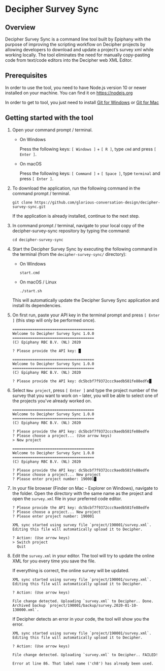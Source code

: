 # Decipher Survey Sync

## Overview

Decipher Survey Sync is a command line tool built by Epiphany with the purpose of improving the scripting workflow on Decipher projects by allowing developers to download and update a project’s survey xml while working locally. The tool eliminates the need for manually copy-pasting code from text/code editors into the Decipher web XML Editor.


## Prerequisites

In order to use the tool, you need to have Node.js version 10 or newer installed on your machine. You can find it on https://nodejs.org

In order to get to tool, you just need to install [Git for Windows](https://git-scm.com/download/win) or [Git for Mac](https://git-scm.com/download/mac)


## Getting started with the tool

1. Open your command prompt / terminal.

   * On Windows

     Press the following keys: `[ Windows ]` + `[ R ]`, type `cmd` and press `[ Enter ]`.

   * On macOS

     Press the following keys: `[ Command ]` + `[ Space ]`, type `terminal` and press `[ Enter ]`.

2. To download the application, run the following command in the command prompt / terminal.

   ```
   git clone https://github.com/glorious-conversation-design/decipher-survey-sync.git
   ```

   If the application is already installed, continue to the next step.

3. In command prompt / terminal, navigate to your local copy of the decipher-survey-sync repository by typing the command:

   ```
   cd decipher-survey-sync
   ```

4. Start the Decipher Survey Sync by executing the following command in the terminal (from the `decipher-survey-sync/` directory):

   * On Windows

     ```
     start.cmd
     ```

   * On macOS / Linux

     ```
     ./start.sh
     ```

   This will automatically update the Decipher Survey Sync application and install its dependencies.

5. On first run, paste your API key in the terminal prompt and press `[ Enter ]` (this step will only be performed once).

   ```
   =====================================
   Welcome to Decipher Survey Sync 1.0.0
   =====================================
   (C) Epiphany RBC B.V. (NL) 2020

   ? Please provide the API key: █
   ```

   ```
   =====================================
   Welcome to Decipher Survey Sync 1.0.0
   =====================================
   (C) Epiphany RBC B.V. (NL) 2020

   ? Please provide the API key: dc5bcbf7f9372ccc9aedb581fe88edfe█
   ```

6. Select `New project`, press `[ Enter ]` and type the project number of the survey that you want to work on – later, you will be able to select one of the projects you've already worked on.

   ```
   =====================================
   Welcome to Decipher Survey Sync 1.0.0
   =====================================
   (C) Epiphany RBC B.V. (NL) 2020

   ? Please provide the API key: dc5bcbf7f9372ccc9aedb581fe88edfe
   ? Please choose a project... (Use arrow keys)
   > New project
   ```

   ```
   =====================================
   Welcome to Decipher Survey Sync 1.0.0
   =====================================
   (C) Epiphany RBC B.V. (NL) 2020

   ? Please provide the API key: dc5bcbf7f9372ccc9aedb581fe88edfe
   ? Please choose a project... New project
   ? Please enter project number: 190001█
   ```

7. In your file browser (Finder on Mac - Explorer on Windows), navigate to the folder. Open the directory with the same name as the project and open the `survey.xml` file in your preferred code editor.

   ```
   ? Please provide the API key: dc5bcbf7f9372ccc9aedb581fe88edfe
   ? Please choose a project... New project
   ? Please enter project number: 190001

   XML sync started using survey file `project/190001/survey.xml`.
   Editing this file will automatically upload it to Decipher.

   ? Action: (Use arrow keys)
   > Switch project
     Quit
   ```

8. Edit the `survey.xml` in your editor. The tool will try to update the online XML for you every time you save the file.

   If everything is correct, the online survey will be updated.

   ```
   XML sync started using survey file `project/190001/survey.xml`.
   Editing this file will automatically upload it to Decipher.

   ? Action: (Use arrow keys)

   File change detected. Uploading `survey.xml` to Decipher.. Done.
   Archived backup `project/190001/backup/survey.2020-01-10-130000.xml`.
   ```

   If Decipher detects an error in your code, the tool will show you the error.

   ```
   XML sync started using survey file `project/190001/survey.xml`.
   Editing this file will automatically upload it to Decipher.

   ? Action: (Use arrow keys)

   File change detected. Uploading `survey.xml` to Decipher.. FAILED!

   Error at line 86. That label name ('ch8') has already been used.
   ```
